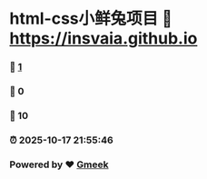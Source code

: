 # html-css小鲜兔项目 :link: https://insvaia.github.io 
### :page_facing_up: [1](https://insvaia.github.io/tag.html) 
### :speech_balloon: 0 
### :hibiscus: 10 
### :alarm_clock: 2025-10-17 21:55:46 
### Powered by :heart: [Gmeek](https://github.com/Meekdai/Gmeek)
